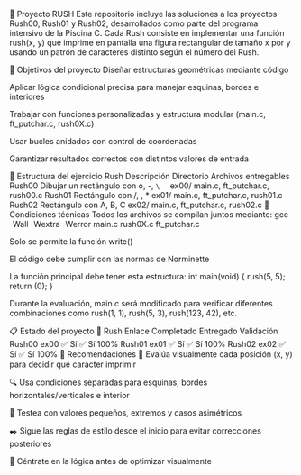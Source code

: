 📐 Proyecto RUSH
Este repositorio incluye las soluciones a los proyectos Rush00, Rush01 y Rush02, desarrollados como parte del programa intensivo de la Piscina C. Cada Rush consiste en implementar una función rush(x, y) que imprime en pantalla una figura rectangular de tamaño x por y usando un patrón de caracteres distinto según el número del Rush.

🎯 Objetivos del proyecto
Diseñar estructuras geométricas mediante código

Aplicar lógica condicional precisa para manejar esquinas, bordes e interiores

Trabajar con funciones personalizadas y estructura modular (main.c, ft_putchar.c, rush0X.c)

Usar bucles anidados con control de coordenadas

Garantizar resultados correctos con distintos valores de entrada

📁 Estructura del ejercicio
Rush	Descripción	Directorio	Archivos entregables
Rush00	Dibujar un rectángulo con o, -, `\	`	ex00/	main.c, ft_putchar.c, rush00.c
Rush01	Rectángulo con /, \, *	ex01/	main.c, ft_putchar.c, rush01.c
Rush02	Rectángulo con A, B, C	ex02/	main.c, ft_putchar.c, rush02.c
🔧 Condiciones técnicas
Todos los archivos se compilan juntos mediante: gcc -Wall -Wextra -Werror main.c rush0X.c ft_putchar.c

Solo se permite la función write()

El código debe cumplir con las normas de Norminette

La función principal debe tener esta estructura: int main(void) { rush(5, 5); return (0); }

Durante la evaluación, main.c será modificado para verificar diferentes combinaciones como rush(1, 1), rush(5, 3), rush(123, 42), etc.

📋 Estado del proyecto
🧩 Rush	Enlace	Completado	Entregado	Validación
Rush00	ex00	✅ Sí	✅ Sí	100%
Rush01	ex01	✅ Sí	✅ Sí	100%
Rush02	ex02	✅ Sí	✅ Sí	100%
📌 Recomendaciones
🎯 Evalúa visualmente cada posición (x, y) para decidir qué carácter imprimir

🔍 Usa condiciones separadas para esquinas, bordes horizontales/verticales e interior

💬 Testea con valores pequeños, extremos y casos asimétricos

✒️ Sigue las reglas de estilo desde el inicio para evitar correcciones posteriores

🧠 Céntrate en la lógica antes de optimizar visualmente
